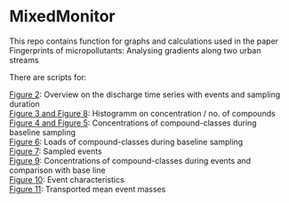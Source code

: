 # MixedMonitor

This repo contains function for graphs and calculations used in the paper Fingerprints of micropollutants: Analysing gradients along two urban streams

There are scripts for:

[Figure 2](https://github.com/Jakobbenisch/MixedMonitor/blob/c5f5f0f6ddef9268bff888046ab3e170e601650b/Figure%201): Overview on the discharge time series with events and sampling duration\
[Figure 3 and Figure 8](https://github.com/Jakobbenisch/MixedMonitor/blob/766775deefb0ad54f277913ac9fea7bf9d1f9586/Figure%202): Histogramm on concentration / no. of compounds\
[Figure 4 and Figure 5](https://github.com/Jakobbenisch/MixedMonitor/blob/4cb97552d3b39d8ffc4541c7ae194acbb8544404/Figure%203): Concentrations of compound-classes during baseline sampling\
[Figure 6](https://github.com/Jakobbenisch/MixedMonitor/blob/c5f5f0f6ddef9268bff888046ab3e170e601650b/Figure4): Loads of compound-classes during baseline sampling\
[Figure 7](https://github.com/Jakobbenisch/MixedMonitor/blob/6bd96a34151c83b7758fa745b9354931600aaa0f/Figure5): Sampled events\
[Figure 9](https://github.com/Jakobbenisch/MixedMonitor/blob/0ea4d74bd9446f624fb30c7487500b10459e6315/Figure6): Concentrations of compound-classes during events and comparison with base line\
[Figure 10](https://github.com/Jakobbenisch/MixedMonitor/blob/09b18adaeb06bf407469871caca2d7cba3f0754c/Figure8): Event characteristics\
[Figure 11](https://github.com/Jakobbenisch/MixedMonitor/blob/b6b1e923b5ee0406db0fa799899475632a1cb19a/Figure7): Transported mean event masses






